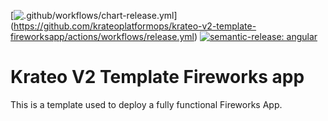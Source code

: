 [![.github/workflows/chart-release.yml](https://github.com/krateoplatformops/krateo-v2-template-fireworksapp/actions/workflows/chart-release.yml/badge.svg)] (https://github.com/krateoplatformops/krateo-v2-template-fireworksapp/actions/workflows/release.yml) [![semantic-release: angular](https://img.shields.io/badge/semantic--release-conventional-e10079?logo=semantic-release)](https://github.com/semantic-release/semantic-release)

# Krateo V2 Template Fireworks app

This is a template used to deploy a fully functional Fireworks App.
